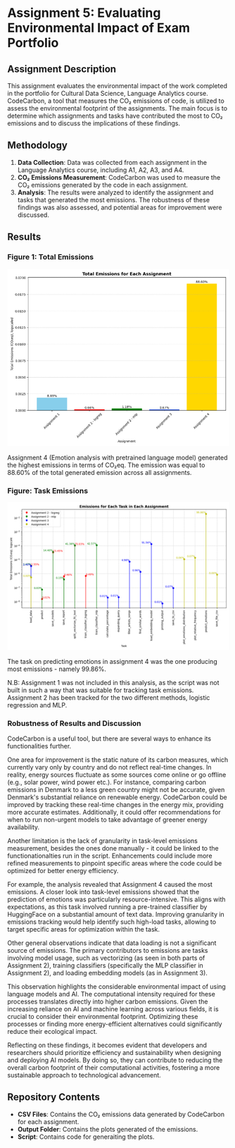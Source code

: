 # Assignment 5: Evaluating Environmental Impact of Exam Portfolio

## Assignment Description
This assignment evaluates the environmental impact of the work completed in the portfolio for Cultural Data Science, Language Analytics course. CodeCarbon, a tool that measures the CO₂ emissions of code, is utilized to assess the environmental footprint of the assignments. The main focus is to determine which assignments and tasks have contributed the most to CO₂ emissions and to discuss the implications of these findings.

## Methodology
1. **Data Collection**: Data was collected from each assignment in the Language Analytics course, including A1, A2, A3, and A4.
2. **CO₂ Emissions Measurement**: CodeCarbon was used to measure the CO₂ emissions generated by the code in each assignment.
3. **Analysis**: The results were analyzed to identify the assignment and tasks that generated the most emissions. The robustness of these findings was also assessed, and potential areas for improvement were discussed.

## Results
### Figure 1: Total Emissions
![Total Emissions](out/total_emissions.png)

Assignment 4 (Emotion analysis with pretrained language model) generated the highest emissions in terms of CO₂eq. The emission was equal to 88.60% of the total generated emission across all assignments. 

### Figure: Task Emissions
![Task Emissions](out/task_emissions.png)

The task on predicting emotions in assignment 4 was the one producing most emissions - namely 99.86%. 

N.B: Assignment 1 was not included in this analysis, as the script was not built in such a way that was suitable for tracking task emissions. Assignment 2 has been tracked for the two different methods, logistic regression and MLP.

### Robustness of Results and Discussion
CodeCarbon is a useful tool, but there are several ways to enhance its functionalities further.

One area for improvement is the static nature of its carbon measures, which currently vary only by country and do not reflect real-time changes. In reality, energy sources fluctuate as some sources come online or go offline (e.g., solar power, wind power etc.). For instance, comparing carbon emissions in Denmark to a less green country might not be accurate, given Denmark's substantial reliance on renewable energy. CodeCarbon could be improved by tracking these real-time changes in the energy mix, providing more accurate estimates. Additionally, it could offer recommendations for when to run non-urgent models to take advantage of greener energy availability.

Another limitation is the lack of granularity in task-level emissions measurement, besides the ones done manually - it could be linked to the functionationalties run in the script. Enhancements could include more refined measurements to pinpoint specific areas where the code could be optimized for better energy efficiency.

For example, the analysis revealed that Assignment 4 caused the most emissions. A closer look into task-level emissions showed that the prediction of emotions was particularly resource-intensive. This aligns with expectations, as this task involved running a pre-trained classifier by HuggingFace on a substantial amount of text data. Improving granularity in emissions tracking would help identify such high-load tasks, allowing to target specific areas for optimization within the task. 

Other general observations indicate that data loading is not a significant source of emissions. The primary contributors to emissions are tasks involving model usage, such as vectorizing (as seen in both parts of Assignment 2), training classifiers (specifically the MLP classifier in Assignment 2), and loading embedding models (as in Assignment 3). 

This observation highlights the considerable environmental impact of using language models and AI. The computational intensity required for these processes translates directly into higher carbon emissions. Given the increasing reliance on AI and machine learning across various fields, it is crucial to consider their environmental footprint. Optimizing these processes or finding more energy-efficient alternatives could significantly reduce their ecological impact.

Reflecting on these findings, it becomes evident that developers and researchers should prioritize efficiency and sustainability when designing and deploying AI models. By doing so, they can contribute to reducing the overall carbon footprint of their computational activities, fostering a more sustainable approach to technological advancement.

## Repository Contents
- **CSV Files**: Contains the CO₂ emissions data generated by CodeCarbon for each assignment.
- **Output Folder**: Contains the plots generated of the emissions.
- **Script**: Contains code for generaiting the plots. 

